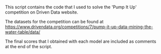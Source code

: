 This script contains the code that I used to solve the 'Pump It Up' competition  on Driven Data website. 

The datasets for the competition can be found at https://www.drivendata.org/competitions/7/pump-it-up-data-mining-the-water-table/data/

The final scores that I obtained with each model are included as comments at the end of the script.
